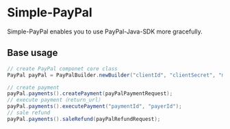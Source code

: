 # Simple-PayPal
Simple-PayPal enables you to use PayPal-Java-SDK more gracefully.



## Base usage

```java
// create PayPal componet core class
PayPal payPal = PayPalBuilder.newBuilder("clientId", "clientSecret", "mode", "cancelUrl", "returnUrl", "notifyUrl").build();

// create payment
payPal.payments().createPayment(payPalPaymentRequest);
// execute payment（return_url）
payPal.payments().executePayment("paymentId", "payerId");
// sale refund
payPal.payments().saleRefund(payPalRefundRequest);
```

